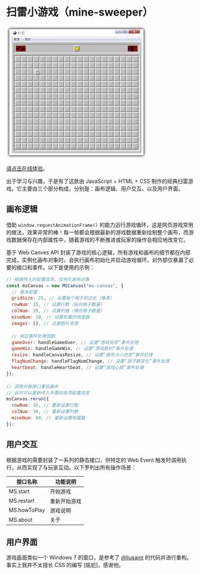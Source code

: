 # 扫雷小游戏（mine-sweeper）

![示例图](./imgs/sample.gif)

[请点击在线体验](https://itabbot.com/mine-sweeper)。

出于学习与兴趣，于是有了这款由 JavaScript + HTML + CSS 制作的经典扫雷游戏。它主要由三个部分构成，分别是：画布逻辑、用户交互、以及用户界面。

## 画布逻辑

借助 `window.requestAnimationFrame()` 的能力运行游戏循环，这是网页游戏常用的做法，效果非常的棒！每一帧都会根据最新的游戏数据重新绘制整个画布，而游戏数据保存在内部属性中，随着游戏的不断推进或玩家的操作会相应地改变它。

基于 Web Canves API 封装了游戏的核心逻辑，所有游戏和画布的细节都在内部完成，实例化画布对象时，会执行画布初始化并启动游戏循环。对外部仅暴漏了必要的接口和事件。以下是使用的示例：

```javascript
// 根据传入的配置信息，实例化画布对象
const msCanvas = new MSCanvas("ms-canvas", {
  // 基本配置
  gridSize: 25, // 设置每个格子的边长（像素）
  rowNum: 15, // 设置行数（纵向格子数量）
  colNum: 20, // 设置列数（横向格子数量）
  mineNum: 20, // 设置布置的地雷数
  images: [], // 设置图片资源

  // 绑定事件处理函数
  gameOver: handleGameOver, // 设置“游戏失败”事件处理
  gameWin: handleGameWin, // 设置“游戏胜利”事件处理
  resize: handleCanvasResize, // 设置“画布大小改变”事件处理
  flagNumChange: handleFlagNumChange, // 设置“旗子数变化”事件处理
  heartbeat: handleHeartbeat, // 设置“游戏心跳”事件处理
});

// 调用对象接口重启画布
// 此时可以重新传入所需的各项配置信息
msCanvas.rerun({
  rowNum: 16, // 重新设置行数
  colNum: 30, // 重新设置列数
  mineNum: 99, // 重新设置地雷数
});
```

## 用户交互

根据游戏的需要封装了一系列的静态接口，供特定的 Web Event 触发时调用执行，从而实现了与玩家互动。以下罗列出所有操作场景：

| 接口名称     | 功能说明     |
| ------------ | ------------ |
| MS.start     | 开始游戏     |
| MS.restart   | 重新开始游戏 |
| MS.howToPlay | 游戏说明     |
| MS.about     | 关于         |

## 用户界面

游戏画面类似一个 Windows 7 的窗口，是参考了 [@liusaint](https://github.com/liusaint) 的代码并进行重构。事实上我并不太擅长 CSS 的编写 [尴尬]，感谢他。
